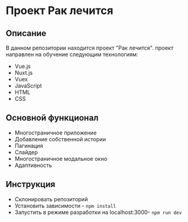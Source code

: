 # Проект Рак лечится

## Описание
В данном репозитории находится проект "Рак лечится". проект направлен на обучение следующим технологиям:
- Vue.js
- Nuxt.js
- Vuex
- JavaScript
- HTML
- CSS

## Основной функционал
- Многостраничное приложение
- Добавление собственной истории
- Пагинация
- Слайдер
- Многостраничное модальное окно
- Адаптивность

## Инструкция
- Склонировать репозиторий
- Установить зависимости - `npm install`
- Запустить в режиме разработки на localhost:3000- `npm run dev`

